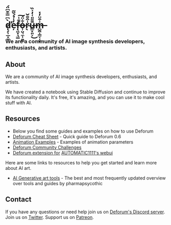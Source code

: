 # d̷̨̗͎̲̟̤̀͆̿͒͆̈́̕e̵̦̓̍̉́̆͂f̵̨͖͙͉͇͊͑͠o̶̹̤͉̼̹͍͇͋̈́r̴̖̾̂͌̆ū̶̳̟͈͕͌̎͑̒͐̏͜m̶̻̭͎͇͔͎̜͐͒̈̓̽
### We are a community of AI image synthesis developers, enthusiasts, and artists.

## About

We are a community of AI image synthesis developers, enthusiasts, and artists.

We have created a notebook using Stable Diffusion and continue to improve its functionality daily. It's free, it's amazing, and you can use it to make cool stuff with AI.


## Resources

- Below you find some guides and examples on how to use Deforum
- [Deforum Cheat Sheet](https://docs.google.com/document/d/1RrQv7FntzOuLg4ohjRZPVL7iptIyBhwwbcEYEW2OfcI/edit?usp=sharing) - Quick guide to Deforum 0.6
- [Animation Examples](https://deforum.github.io/animation.html) - Examples of animation parameters
- [Deforum Community Challenges](https://deforum.github.io/competition.html)
- [Deforum extension for](https://github.com/deforum-art/deforum-for-automatic1111-webui) [AUTOMATIC1111's webui](https://github.com/AUTOMATIC1111/stable-diffusion-webui/)

Here are some links to resources to help you get started and learn more about AI art.
- [AI Generative art tools](https://pharmapsychotic.com/tools.html) - The best and most frequently updated overview over tools and guides by pharmapsycothic

## Contact

If you have any questions or need help join us on [Deforum's Discord server](https://discord.gg/deforum). Join us on [Twitter](https://twitter.com/deforum_art). Support us on [Patreon](https://www.patreon.com/deforum).
